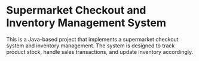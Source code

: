 # Supermarket Checkout and Inventory Management System

This is a Java-based project that implements a supermarket checkout system and inventory management. The system is designed to track product stock, handle sales transactions, and update inventory accordingly.
